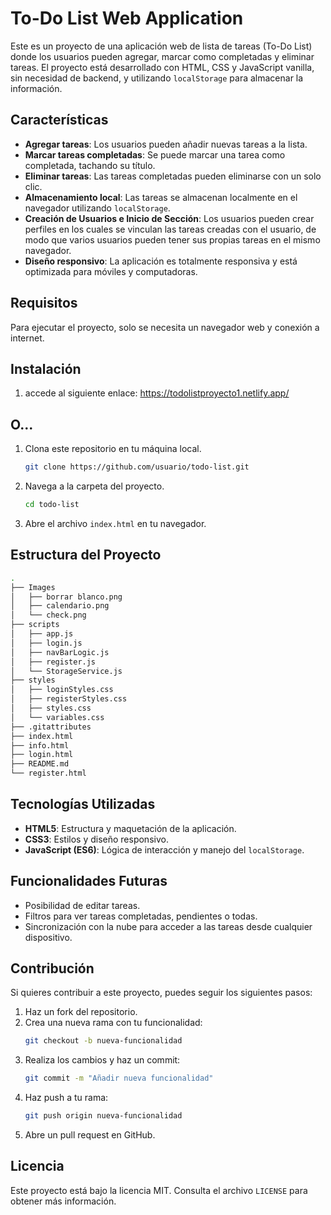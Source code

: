 
# To-Do List Web Application

Este es un proyecto de una aplicación web de lista de tareas (To-Do List) donde los usuarios pueden agregar, marcar como completadas y eliminar tareas. El proyecto está desarrollado con HTML, CSS y JavaScript vanilla, sin necesidad de backend, y utilizando `localStorage` para almacenar la información.

## Características

- **Agregar tareas**: Los usuarios pueden añadir nuevas tareas a la lista.
- **Marcar tareas completadas**: Se puede marcar una tarea como completada, tachando su título.
- **Eliminar tareas**: Las tareas completadas pueden eliminarse con un solo clic.
- **Almacenamiento local**: Las tareas se almacenan localmente en el navegador utilizando `localStorage`.
- **Creación de Usuarios e Inicio de Sección**: Los usuarios pueden crear perfiles en los cuales se vinculan las tareas creadas con el usuario, de modo que varios usuarios pueden tener sus propias tareas en el mismo navegador.
- **Diseño responsivo**: La aplicación es totalmente responsiva y está optimizada para móviles y computadoras.

## Requisitos

Para ejecutar el proyecto, solo se necesita un navegador web y conexión a internet.

## Instalación

1. accede al siguiente enlace: https://todolistproyecto1.netlify.app/

## O...

1. Clona este repositorio en tu máquina local.
   ```bash
   git clone https://github.com/usuario/todo-list.git
   ```
2. Navega a la carpeta del proyecto.
   ```bash
   cd todo-list
   ```
3. Abre el archivo `index.html` en tu navegador.

## Estructura del Proyecto

```bash
.
├── Images
│   ├── borrar blanco.png
│   ├── calendario.png
│   └── check.png
├── scripts
│   ├── app.js
│   ├── login.js
│   ├── navBarLogic.js
│   ├── register.js
│   └── StorageService.js
├── styles
│   ├── loginStyles.css
│   ├── registerStyles.css
│   ├── styles.css
│   └── variables.css
├── .gitattributes
├── index.html
├── info.html
├── login.html
├── README.md
└── register.html

```

## Tecnologías Utilizadas

- **HTML5**: Estructura y maquetación de la aplicación.
- **CSS3**: Estilos y diseño responsivo.
- **JavaScript (ES6)**: Lógica de interacción y manejo del `localStorage`.

## Funcionalidades Futuras

- Posibilidad de editar tareas.
- Filtros para ver tareas completadas, pendientes o todas.
- Sincronización con la nube para acceder a las tareas desde cualquier dispositivo.

## Contribución

Si quieres contribuir a este proyecto, puedes seguir los siguientes pasos:

1. Haz un fork del repositorio.
2. Crea una nueva rama con tu funcionalidad:
   ```bash
   git checkout -b nueva-funcionalidad
   ```
3. Realiza los cambios y haz un commit:
   ```bash
   git commit -m "Añadir nueva funcionalidad"
   ```
4. Haz push a tu rama:
   ```bash
   git push origin nueva-funcionalidad
   ```
5. Abre un pull request en GitHub.

## Licencia

Este proyecto está bajo la licencia MIT. Consulta el archivo `LICENSE` para obtener más información.
